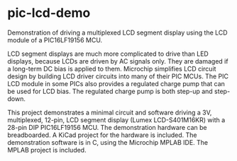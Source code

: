 # pic-lcd-demo
Demonstration of driving a multiplexed LCD segment display using the LCD module of a PIC16LF19156 MCU.

LCD segment displays are much more complicated to drive than LED displays,
because LCDs are driven by AC signals only.
They are damaged if a long-term DC bias is applied to them.
Microchip simplifies LCD circuit design by building LCD driver circuits into many of their PIC MCUs.
The PIC LCD module in some PICs also provides a regulated charge pump that can be used for LCD bias.
The regulated charge pump is both step-up and step-down.

This project demonstrates a minimal circuit and software driving a 3V, multiplexed, 12-pin, LCD segment display (Lumex LCD-S401M16KR)
with a 28-pin DIP PIC16LF19156 MCU. The demonstration hardware can be breadboarded. A KiCad project for the hardware is included.
The demonstration software is in C, using the Microchip MPLAB IDE. The MPLAB project is included.
